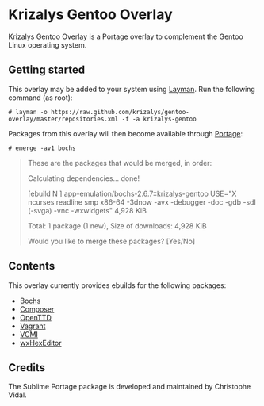 Krizalys Gentoo Overlay
=======================

Krizalys Gentoo Overlay is a Portage overlay to complement the Gentoo Linux
operating system.

Getting started
---------------

This overlay may be added to your system using [Layman][layman]. Run the
following command (as root):

```
# layman -o https://raw.github.com/krizalys/gentoo-overlay/master/repositories.xml -f -a krizalys-gentoo
```

Packages from this overlay will then become available through
[Portage][portage]:

```
# emerge -av1 bochs
```

> These are the packages that would be merged, in order:
>
> Calculating dependencies... done!
>
> [ebuild  N     ] app-emulation/bochs-2.6.7::krizalys-gentoo  USE="X ncurses readline smp x86-64 -3dnow -avx -debugger -doc -gdb -sdl (-svga) -vnc -wxwidgets" 4,928 KiB
>
> Total: 1 package (1 new), Size of downloads: 4,928 KiB
>
> Would you like to merge these packages? [Yes/No]

Contents
--------

This overlay currently provides ebuilds for the following packages:

* [Bochs][bochs]
* [Composer][composer]
* [OpenTTD][openttd]
* [Vagrant][vagrant]
* [VCMI][vcmi]
* [wxHexEditor][wxhexeditor]

Credits
-------

The Sublime Portage package is developed and maintained by Christophe Vidal.

[layman]:      https://wiki.gentoo.org/wiki/Layman
[portage]:     https://wiki.gentoo.org/wiki/Portage
[bochs]:       http://bochs.sourceforge.net/
[composer]:    https://getcomposer.org/
[openttd]:     https://www.openttd.org/
[vagrant]:     https://www.vagrantup.com/
[vcmi]:        http://vcmi.eu/
[wxhexeditor]: http://www.wxhexeditor.org/
